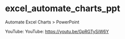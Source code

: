 # excel_automate_charts_ppt
Automate Excel Charts > PowerPoint

YouTube:
YouTube:
https://youtu.be/GpRGTySiW6Y
